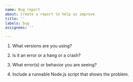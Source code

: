 ```yaml
---
name: Bug report
about: Create a report to help us improve
title: ''
labels: bug
assignees: ''

---
```


<!--

Thank you for using node-oracledb.

**See https://www.oracle.com/corporate/security-practices/assurance/vulnerability/reporting.html for how to report security issues**.

Please answer these questions so we can help you.

Use Markdown syntax, see https://help.github.com/github/writing-on-github/basic-writing-and-formatting-syntax

-->

1. What versions are you using?

<!--

Give your database version.

Also run Node.js and show the output of:

    process.platform
    process.version
    process.arch
    require('oracledb').versionString
    require('oracledb').oracleClientVersionString

-->

2. Is it an error or a hang or a crash?

3. What error(s) or behavior you are seeing?

<!--

Cut and paste text showing the command you ran.  No screenshots.

Use a gist for long screen output and logs: see https://gist.github.com/

-->

4. Include a runnable Node.js script that shows the problem.

<!--

Include all SQL needed to create the database schema.

Use a gist for long code: see https://gist.github.com/

Format code by using three backticks on a line before and after code snippets, for example:

```
const oracledb = require('oracledb');
```

-->
